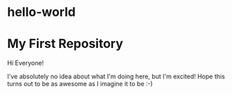 # hello-world
My First Repository
======================

Hi Everyone!

I've absolutely no idea about what I'm doing here, but I'm excited! Hope this turns out to be as awesome as I imagine it to be :-)
